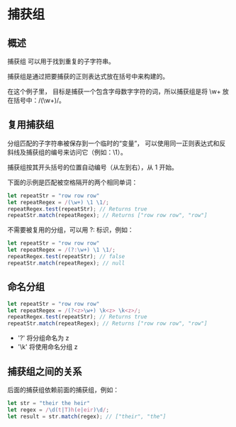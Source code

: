 # 捕获组

## 概述

捕获组 可以用于找到重复的子字符串。

捕获组是通过把要捕获的正则表达式放在括号中来构建的。 

在这个例子里， 目标是捕获一个包含字母数字字符的词，所以捕获组是将 \w+ 放在括号中：/(\w+)/。

## 复用捕获组

分组匹配的子字符串被保存到一个临时的“变量”， 可以使用同一正则表达式和反斜线及捕获组的编号来访问它（例如：\1）。

捕获组按其开头括号的位置自动编号（从左到右），从 1 开始。

下面的示例是匹配被空格隔开的两个相同单词：

```javascript
let repeatStr = "row row row"
let repeatRegex = /(\w+) \1 \1/;
repeatRegex.test(repeatStr); // Returns true
repeatStr.match(repeatRegex); // Returns ["row row row", "row"]
```

不需要被复用的分组，可以用 ?: 标识，例如：

```javascript
let repeatStr = "row row row"
let repeatRegex = /(?:\w+) \1 \1/;
repeatRegex.test(repeatStr); // false
repeatStr.match(repeatRegex); // null
```

## 命名分组

```javascript
let repeatStr = "row row row"
let repeatRegex = /(?<z>\w+) \k<z> \k<z>/;
repeatRegex.test(repeatStr); // Returns true
repeatStr.match(repeatRegex); // Returns ["row row row", "row"]
```
- '?<z>' 将分组命名为 z
- '\k<z>' 将使用命名分组 z

## 捕获组之间的关系

后面的捕获组依赖前面的捕获组，例如：

```javascript
let str = "their the heir"
let regex = /\d(t|T)h(e|eir)\d/;
let result = str.match(regex); // ["their", "the"]
```